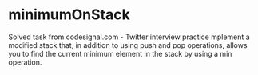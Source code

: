 # minimumOnStack
Solved task from codesignal.com - Twitter interview practice
mplement a modified stack that, in addition to using push and pop operations, allows you to find the current minimum element in the stack by using a min operation.
